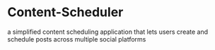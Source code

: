 # Content-Scheduler
a simplified content scheduling application that lets users create and schedule posts across multiple social platforms
